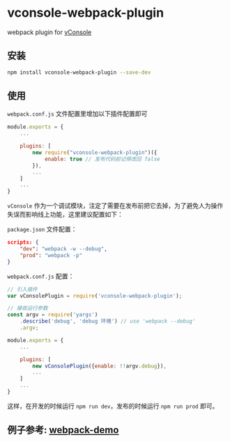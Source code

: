 # vconsole-webpack-plugin
webpack plugin for [vConsole](https://github.com/WechatFE/vConsole)

## 安装

```bash
npm install vconsole-webpack-plugin --save-dev
```

## 使用

`webpack.conf.js` 文件配置里增加以下插件配置即可

```js
module.exports = {
    ...

    plugins: [
        new require("vconsole-webpack-plugin")({
        	enable: true // 发布代码前记得改回 false
        }),
        ...
    ]
    ...
}
```

`vConsole` 作为一个调试模块，注定了需要在发布前把它去掉，为了避免人为操作失误而影响线上功能，这里建议配置如下：

`package.json` 文件配置：

```json
scripts: {
	"dev": "webpack -w --debug",
	"prod": "webpack -p"
}
```

`webpack.conf.js` 配置：

```js
// 引入插件
var vConsolePlugin = require('vconsole-webpack-plugin'); 

// 接收运行参数
const argv = require('yargs')
	.describe('debug', 'debug 环境') // use 'webpack --debug'
	.argv;

module.exports = {
    ...

    plugins: [
        new vConsolePlugin({enable: !!argv.debug}),
        ...
    ]
    ...
}
```

这样，在开发的时候运行 `npm run dev`，发布的时候运行 `npm run prod` 即可。

## 例子参考: [webpack-demo](https://github.com/diamont1001/webpack-demo/tree/master/example1)
